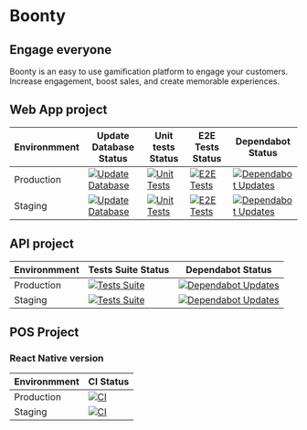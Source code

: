 # Boonty

## Engage everyone

Boonty is an easy to use gamification platform to engage your customers. Increase engagement, boost sales, and create memorable experiences.

## Web App project

| Environmment | Update Database Status | Unit tests Status | E2E Tests Status | Dependabot Status |
| ------------ | ---------------------- | ----------------- | ---------------- | ----------------- |
| Production | [![Update Database](https://github.com/boonty-io/webapp/actions/workflows/update-database.yml/badge.svg?branch=main)](https://github.com/boonty-io/webapp/actions/workflows/update-database.yml) | [![Unit Tests](https://github.com/boonty-io/webapp/actions/workflows/unit-tests.yml/badge.svg?branch=main)](https://github.com/boonty-io/webapp/actions/workflows/unit-tests.yml) | [![E2E Tests](https://github.com/boonty-io/webapp/actions/workflows/e2e-tests.yml/badge.svg?branch=main)](https://github.com/boonty-io/webapp/actions/workflows/e2e-tests.yml) | [![Dependabot Updates](https://github.com/boonty-io/webapp/actions/workflows/dependabot/dependabot-updates/badge.svg?branch=main)](https://github.com/boonty-io/webapp/actions/workflows/dependabot/dependabot-updates) |
| Staging | [![Update Database](https://github.com/boonty-io/webapp/actions/workflows/update-database.yml/badge.svg?branch=staging)](https://github.com/boonty-io/webapp/actions/workflows/update-database.yml) | [![Unit Tests](https://github.com/boonty-io/webapp/actions/workflows/unit-tests.yml/badge.svg?branch=staging)](https://github.com/boonty-io/webapp/actions/workflows/unit-tests.yml) | [![E2E Tests](https://github.com/boonty-io/webapp/actions/workflows/e2e-tests.yml/badge.svg?branch=staging)](https://github.com/boonty-io/webapp/actions/workflows/e2e-tests.yml) | [![Dependabot Updates](https://github.com/boonty-io/webapp/actions/workflows/dependabot/dependabot-updates/badge.svg?branch=staging)](https://github.com/boonty-io/webapp/actions/workflows/dependabot/dependabot-updates) |

## API project

| Environmment | Tests Suite Status | Dependabot Status |
| ------------ | ------------------ | ----------------- |
| Production | [![Tests Suite](https://github.com/boonty-io/loyalty-payment-api/actions/workflows/test.yml/badge.svg?branch=main)](https://github.com/boonty-io/loyalty-payment-api/actions/workflows/test.yml) | [![Dependabot Updates](https://github.com/boonty-io/loyalty-payment-api/actions/workflows/dependabot/dependabot-updates/badge.svg?branch=main)](https://github.com/boonty-io/loyalty-payment-api/actions/workflows/dependabot/dependabot-updates) |
| Staging | [![Tests Suite](https://github.com/boonty-io/loyalty-payment-api/actions/workflows/test.yml/badge.svg?branch=staging)](https://github.com/boonty-io/loyalty-payment-api/actions/workflows/test.yml) | [![Dependabot Updates](https://github.com/boonty-io/loyalty-payment-api/actions/workflows/dependabot/dependabot-updates/badge.svg?branch=staging)](https://github.com/boonty-io/loyalty-payment-api/actions/workflows/dependabot/dependabot-updates) |

## POS Project

### React Native version

| Environmment | CI Status |
| ------------ | ------------ |
| Production | [![CI](https://github.com/boonty-io/boonty-pos-app/actions/workflows/ci.yml/badge.svg?branch=main)](https://github.com/boonty-io/boonty-pos-app/actions/workflows/ci.yml) |
| Staging | [![CI](https://github.com/boonty-io/boonty-pos-app/actions/workflows/ci.yml/badge.svg?branch=staging)](https://github.com/boonty-io/boonty-pos-app/actions/workflows/ci.yml) |
